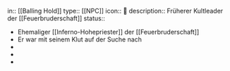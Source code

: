 in:: [[Balling Hold]]
type:: [[NPC]]
icon:: 👤
description:: Früherer Kultleader der [[Feuerbruderschaft]] 
status::

- Ehemaliger [[Inferno-Hohepriester]] der [[Feuerbruderschaft]]
- Er war mit seinem Klut auf der Suche nach
-
-
-
